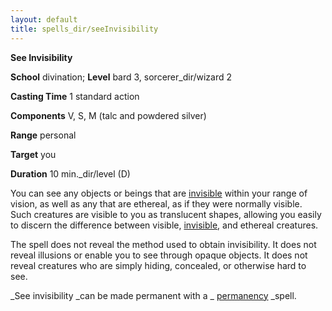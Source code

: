 ```yaml
---
layout: default
title: spells_dir/seeInvisibility
---
```

 **See Invisibility**

**School** divination; **Level** bard 3, sorcerer_dir/wizard 2

**Casting Time** 1 standard action

**Components** V, S, M (talc and powdered silver)

**Range** personal

**Target** you

**Duration** 10 min._dir/level (D)

You can see any objects or beings that are [invisible](../../glossary#_invisible) within your range of vision, as well as any that are ethereal, as if they were normally visible. Such creatures are visible to you as translucent shapes, allowing you easily to discern the difference between visible, [invisible](../../glossary#_invisible), and ethereal creatures.

The spell does not reveal the method used to obtain invisibility. It does not reveal illusions or enable you to see through opaque objects. It does not reveal creatures who are simply hiding, concealed, or otherwise hard to see.

_See invisibility _can be made permanent with a _ [permanency](../permanency#_permanency) _spell.

